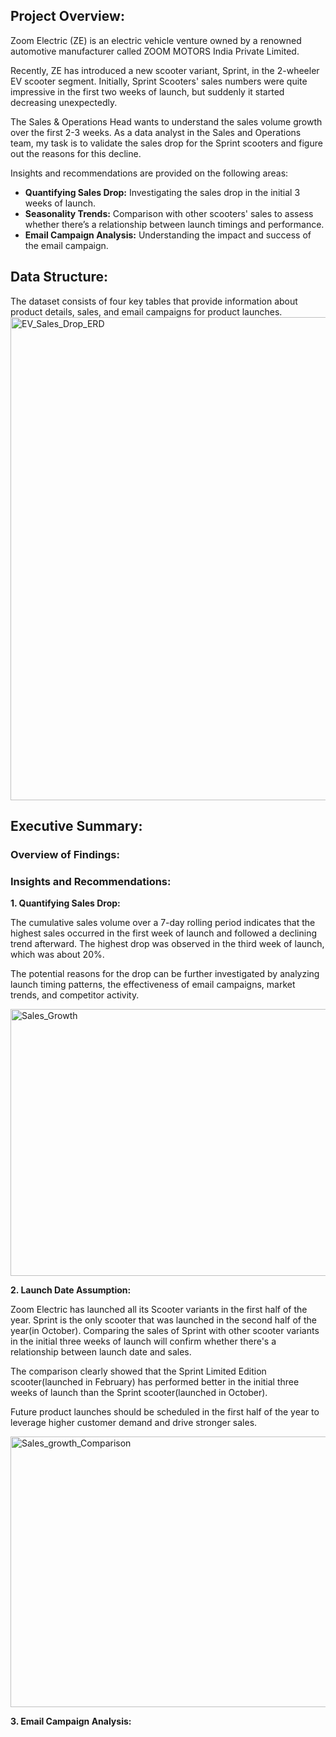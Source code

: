 
## Project Overview:

Zoom Electric (ZE) is an electric vehicle venture owned by a renowned automotive manufacturer called ZOOM MOTORS India Private Limited.

Recently, ZE has introduced a new scooter variant, Sprint, in the 2-wheeler EV scooter segment. Initially, Sprint Scooters' sales numbers were quite impressive in the first two weeks of launch, but suddenly it started decreasing unexpectedly.

The Sales & Operations Head wants to understand the sales volume growth over the first 2-3 weeks. As a data analyst in the Sales and Operations team, my task is to validate the sales drop for the Sprint scooters and figure out the reasons for this decline.

Insights and recommendations are provided on the following areas:


- **Quantifying Sales Drop:** Investigating the sales drop in the initial 3 weeks of launch.
- **Seasonality Trends:** Comparison with other scooters' sales to assess whether there’s a relationship between launch timings and performance.
- **Email Campaign Analysis:**  Understanding the impact and success of the email campaign.



## Data Structure:

The dataset consists of four key tables that provide information about product details, sales, and email campaigns for product launches.
<img width="1920" height="773" alt="EV_Sales_Drop_ERD" src="https://github.com/user-attachments/assets/fe079b92-be1a-4651-9524-8a56841e61a3" />

## Executive Summary:

### Overview of Findings:



### Insights and Recommendations:

**1. Quantifying Sales Drop:**

The cumulative sales volume over a 7-day rolling period indicates that the highest sales occurred in the first week of launch and followed a declining trend afterward. The highest drop was observed in the third week of launch, which was about 20%. 

The potential reasons for the drop can be further investigated by analyzing launch timing patterns, the effectiveness of email campaigns, market trends, and competitor activity.

<img width="984" height="427" alt="Sales_Growth" src="https://github.com/user-attachments/assets/689d9802-85e4-4eb1-ad02-bbb7657943df" />



**2. Launch Date Assumption:**

Zoom Electric has launched all its Scooter variants in the first half of the year. Sprint is the only scooter that was launched in the second half of the year(in October). Comparing the sales of Sprint with other scooter variants in the initial three weeks of launch will confirm whether there's a relationship between launch date and sales.

The comparison clearly showed that the Sprint Limited Edition scooter(launched in February) has performed better in the initial three weeks of launch than the Sprint scooter(launched in October).

Future product launches should be scheduled in the first half of the year to leverage higher customer demand and drive stronger sales.

<img width="1008" height="433" alt="Sales_growth_Comparison" src="https://github.com/user-attachments/assets/dfef487f-74c3-40b8-b48c-35949f76133a" />


**3. Email Campaign Analysis:**





